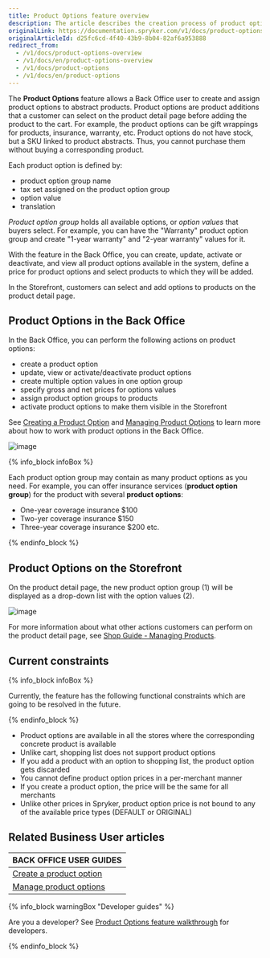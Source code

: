 ```yaml
---
title: Product Options feature overview
description: The article describes the creation process of product options and how it is managed in the Back Office
originalLink: https://documentation.spryker.com/v1/docs/product-options-overview
originalArticleId: d25fc6cd-4f40-43b9-8b04-82af6a953888
redirect_from:
  - /v1/docs/product-options-overview
  - /v1/docs/en/product-options-overview
  - /v1/docs/product-options
  - /v1/docs/en/product-options
---
```


The **Product Options** feature allows a Back Office user to create and assign product options to abstract products. Product options are product additions that a customer can select on the product detail page before adding the product to the cart. For example, the product options can be gift wrappings for products, insurance, warranty, etc. Product options do not have stock, but a SKU linked to product abstracts. Thus, you cannot purchase them without buying a corresponding product.

Each product option is defined by:

* product option group name
* tax set assigned on the product option group
* option value
* translation

*Product option group* holds all available options, or *option values* that buyers select. For example, you can have the "Warranty" product option group and create "1-year warranty" and "2-year warranty" values for it.

With the feature in the Back Office, you can create, update, activate or deactivate, and view all product options available in the system, define a price for product options and select products to which they will be added.

In the Storefront, customers can select and add options to products on the product detail page.

## Product Options in the Back Office

In the Back Office, you can perform the following actions on product options:

* create a product option
* update, view or activate/deactivate product options
* create multiple option values in one option group
* specify gross and net prices for options values
* assign product option groups to products
* activate product options to make them visible in the Storefront

See [Creating a Product Option](/docs/scos/user/user-guides/{{page.version}}/back-office-user-guide/catalog/product-options/creating-product-options.html#creating-a-product-option) and [Managing Product Options](/docs/scos/user/user-guides/{{page.version}}/back-office-user-guide/catalog/product-options/managing-product-options.html#managing-product-options) to learn more about how to work with product options in the Back Office.

![image](https://spryker.s3.eu-central-1.amazonaws.com/docs/Features/Product+Management/Product+Options/Product+Options+Overview/product-option-back-office.png)

{% info_block infoBox %}

Each product option group may contain as many product options as you need. For example, you can offer insurance services (**product option group**) for the product with several **product options**:
* One-year coverage insurance $100
* Two-yer coverage insurance $150
* Three-year coverage insurance $200 etc.

{% endinfo_block %}

## Product Options on the Storefront

On the product detail page, the new product option group (1) will be displayed as a drop-down list with the option values (2).

![image](https://spryker.s3.eu-central-1.amazonaws.com/docs/Features/Product+Management/Product+Options/Product+Options+Overview/product-option-yves.png)

For more information about what other actions customers can perform on the product detail page, see [Shop Guide - Managing Products](/docs/scos/user/user-guides/{{page.version}}/shop-user-guide/shop-guide-managing-products.html).

## Current constraints

{% info_block infoBox %}

Currently, the feature has the following functional constraints which are going to be resolved in the future.

{% endinfo_block %}

* Product options are available in all the stores where the corresponding concrete product is available
* Unlike cart, shopping list does not support product options
* If you add a product with an option to shopping list, the product option gets discarded
* You cannot define product option prices in a per-merchant manner
* If you create a product option, the price will be the same for all merchants
* Unlike other prices in Spryker, product option price is not bound to any of the available price types (DEFAULT or ORIGINAL)

## Related Business User articles

|BACK OFFICE USER GUIDES|
|---|
| [Create a product option](/docs/scos/user/user-guides/{{page.version}}/back-office-user-guide/catalog/product-options/creating-product-options.html)  |
| [Manage product options](/docs/scos/user/user-guides/{{page.version}}/back-office-user-guide/catalog/product-options/managing-product-options.html)  |

{% info_block warningBox "Developer guides" %}

Are you a developer? See [Product Options feature walkthrough](/docs/scos/dev/feature-walkthroughs/{{page.version}}/product-options-feature-walkthrough.html) for developers.

{% endinfo_block %}
